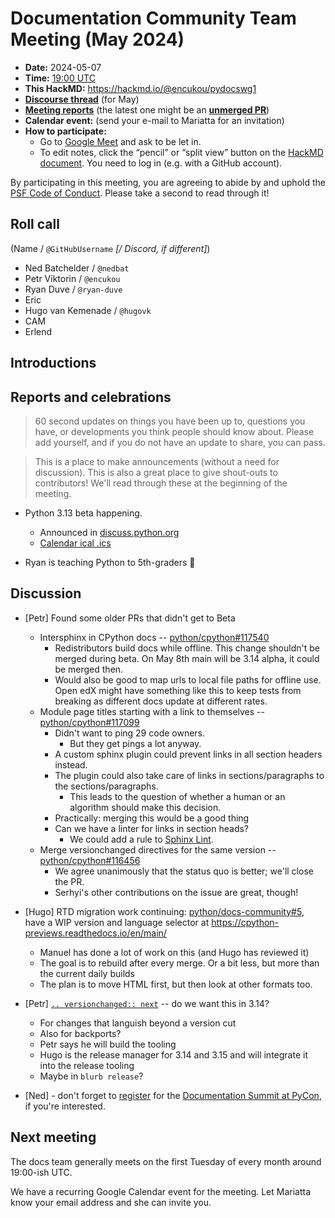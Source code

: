 # Documentation Community Team Meeting (May 2024)

- **Date:** 2024-05-07
- **Time:** [19:00 UTC](https://arewemeetingyet.com/UTC/2024-05-07/19:00/Docs%20Meeting)
- **This HackMD:** https://hackmd.io/@encukou/pydocswg1
- [**Discourse thread**](https://discuss.python.org/t/documentation-community-meeting-tuesday-7th-may-2024/52404) (for May)
- [**Meeting reports**](https://docs-community.readthedocs.io/en/latest/monthly-meeting/) (the latest one might be an [**unmerged PR**](https://github.com/python/docs-community/pulls))
- **Calendar event:** (send your e-mail to Mariatta for an invitation)
- **How to participate:**
  -  Go to [Google Meet](https://meet.google.com/dii-qrzf-wkw) and ask to be let in.
  -  To edit notes, click the “pencil” or “split view” button on the [HackMD document](https://hackmd.io/@encukou/pydocswg1). You need to log in (e.g. with a GitHub account).

By participating in this meeting, you are agreeing to abide by and uphold the [PSF Code of Conduct](https://www.python.org/psf/codeofconduct/).
Please take a second to read through it!


## Roll call

(Name / `@GitHubUsername` *[/ Discord, if different]*)

- Ned Batchelder / `@nedbat`
- Petr Viktorin / `@encukou`
- Ryan Duve / `@ryan-duve`
- Eric
- Hugo van Kemenade / `@hugovk`
- CAM
- Erlend


## Introductions


## Reports and celebrations

> 60 second updates on things you have been up to, questions you have, or developments you think people should know about. Please add yourself, and if you do not have an update to share, you can pass.

> This is a place to make announcements (without a need for discussion). This is also a great place to give shout-outs to contributors! We'll read through these at the beginning of the meeting.

- Python 3.13 beta happening.
    - Announced in [discuss.python.org](https://discuss.python.org/t/python-3-13-0-beta-1-is-near/52794)
    - [Calendar ical .ics](https://github.com/fedora-python/python-release-schedule-ical)

- Ryan is teaching Python to 5th-graders 🎉

## Discussion

- [Petr] Found some older PRs that didn't get to Beta
  - Intersphinx in CPython docs -- [python/cpython#117540](https://github.com/python/cpython/pull/117540)
      - Redistributors build docs while offline.  This change shouldn't be merged during beta. On May 8th main will be 3.14 alpha, it could be merged then.
      - Would also be good to map urls to local file paths for offline use.  Open edX might have something like this to keep tests from breaking as different docs update at different rates.
  - Module page titles starting with a link to themselves -- [python/cpython#117099](https://github.com/python/cpython/pull/117099)
      - Didn't want to ping 29 code owners.
          - But they get pings a lot anyway.
      - A custom sphinx plugin could prevent links in all section headers instead.
      - The plugin could also take care of links in sections/paragraphs to the sections/paragraphs.
        - This leads to the question of whether a human or an algorithm should make this decision.
      - Practically: merging this would be a good thing
      - Can we have a linter for links in section heads?
          - We could add a rule to [Sphinx Lint](https://pypi.org/project/sphinx-lint/).
  - Merge versionchanged directives for the same version -- [python/cpython#116456](https://github.com/python/cpython/pull/116456)
    - We agree unanimously that the status quo is better; we'll close the PR.
    - Serhyi's other contributions on the issue are great, though!


- [Hugo] RTD migration work continuing: [python/docs-community#5](https://github.com/python/docs-community/issues/5), have a WIP version and language selector at https://cpython-previews.readthedocs.io/en/main/
  - Manuel has done a lot of work on this (and Hugo has reviewed it)
  - The goal is to rebuild after every merge. Or a bit less, but more than the current daily builds
  - The plan is to move HTML first, but then look at other formats too.

- [Petr] [`.. versionchanged:: next`](https://discuss.python.org/t/automating-versionadded-changed-markers-in-docs-to-expedite-prs/38423) -- do we want this in 3.14?
    - For changes that languish beyond a version cut
    - Also for backports?
    - Petr says he will build the tooling
    - Hugo is the release manager for 3.14 and 3.15 and will integrate it into the release tooling
    - Maybe in `blurb release`?

- [Ned] - don't forget to [register](https://us.pycon.org/2024/registration/category/4) for the [Documentation Summit at PyCon](https://us.pycon.org/2024/events/hatchery/docs-summit/), if you're interested.

## Next meeting

The docs team generally meets on the first Tuesday of every month around 19:00-ish UTC.

We have a recurring Google Calendar event for the meeting.
Let Mariatta know your email address and she can invite you.
